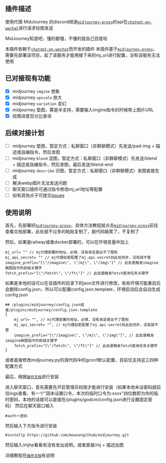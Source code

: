 ## 插件描述

使用代理 MidJourney 的discord频道[`midjourney-proxy`](https://github.com/novicezk/midjourney-proxy)的api在[`chatgpt-on-wechat`](https://github.com/zhayujie/chatgpt-on-wechat)进行请求绘图发送

MidJourney知道吧，懂的都懂，不懂的就自己百度哈

本插件依赖于[`chatgpt-on-wechat`](https://github.com/zhayujie/chatgpt-on-wechat)而开发的插件
本插件基于[`midjourney-proxy`](https://github.com/novicezk/midjourney-proxy)，需要先部署该项目，起了该服务才能用接下来的mj_url进行配置，没有该服务无法使用

## 已对接现有功能
- [x] midjourney `imgine` 想象
- [x] midjourney `upscale` 放大
- [x] midjourney `variation` 变幻
- [x] midjourney 垫图，算是半支持，需要输入imgine指令的时候带上图片URL
- [x] 绘图进度百分比查询

## 后续对接计划
- [ ] midjourney 垫图，暂定方式：私聊窗口（非群聊模式）先发送/pad-img + 描述或自编指令，然后发图
- [ ] midjourney `blend` 混图，暂定方式：私聊窗口（非群聊模式）先发送/blend + 描述或自编指令，然后发图，最后发送/blend-end
- [ ] midjourney `describe` 识图，暂定方式：私聊窗口（非群聊模式）发图直接生成
- [ ] 解决webp图片无法发送问题
- [ ] 聊天窗口插件可通过指令修改mj_url地址等配置
- [ ] 如有其他点子可提交[issues](https://github.com/mouxangithub/midjourney/issues)

## 使用说明
首先，先部署好[`midjourney-proxy`](https://github.com/novicezk/midjourney-proxy)，具体方法教程就点击[`midjourney-proxy`](https://github.com/novicezk/midjourney-proxy)前往查看文档部署，此处就不过多的粘贴复制了，敲代码敲累了，不复制了

然后，如果是railway或者docker部署的，可以在环境变量中加上
```shell
mj_url= "" // mj代理部署的地址，必填，没有肯定是出不了图啦
mj_api_secret= "" // mj代理如若配置了mj.api-secret则此处同步，没有就不管
imagine_prefix="[\"/imagine\", \"/mj\", \"/img\"]" // 此处是触发imagine画图指令的前缀关键字
fetch_prefix="[\"/fetch\", \"/ft\"]" // 此处是触发fetch查询任务关键字
```
如果是本地的话可以在该插件的目录下的json文件进行修改，有些环境可能重启后会删除config.json，所以可以配置config.json.template，环境启动后会自动生成config.json
```shell
## /plugins/midjourney/config.json或者/plugins/midjourney/config.json.template
{
    mj_url= "", // mj代理部署的地址，必填，没有肯定是出不了图啦
    mj_api_secret= "", // mj代理如若配置了mj.api-secret则此处同步，没有就不管
    imagine_prefix="[\"/imagine\", \"/mj\", \"/img\"]", // 此处是触发imagine画图指令的前缀关键字
    fetch_prefix="[\"/fetch\", \"/ft\"]" // 此处是触发fetch查询任务关键字
}
```
或者直接修改midjourney.py的源代码中的gconf默认配置，目前仅支持这三四种配置方式

最后，根据[`插件文档`](https://github.com/zhayujie/chatgpt-on-wechat/tree/master/plugins#readme)进行安装

进入聊天窗口，首先需要先开启管理员权限才能进行安装（如果本地未设密码就前往logs查看，有一个"因未设置口令，本次的临时口令为:xxxx"四位数即为你的临时密码，本地的话就可以直接在/plugins/godcm/config.json进行设置固定密码）
然后在聊天窗口输入
```shell
#auth＋密码
```
然后输入下方指令进行安装
```shell
#installp https://github.com/mouxangithub/midjourney.git
```
然后输入/mjhp看看有没有发出说明，或者直接/mj + 描述出图

详细教程在[`插件文档`](https://github.com/zhayujie/chatgpt-on-wechat/tree/master/plugins#readme)有说明
